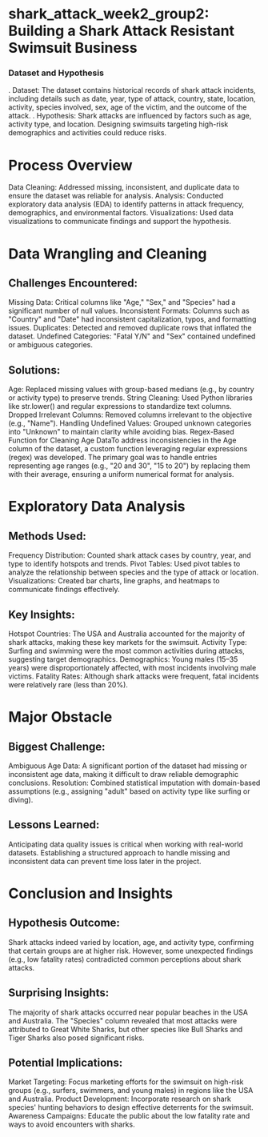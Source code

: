 # shark_attack_week2_group2:  Building a Shark Attack Resistant Swimsuit Business


### Dataset and Hypothesis

. Dataset: The dataset contains historical records of shark attack incidents, including details such as date, year, type of attack, country, state, location, activity, species involved, sex, age of the victim, and the outcome of the attack.
. Hypothesis: Shark attacks are influenced by factors such as age, activity type, and location. Designing swimsuits targeting high-risk demographics and activities could reduce risks.
# Process Overview
Data Cleaning: Addressed missing, inconsistent, and duplicate data to ensure the dataset was reliable for analysis.
Analysis: Conducted exploratory data analysis (EDA) to identify patterns in attack frequency, demographics, and environmental factors.
Visualizations: Used data visualizations to communicate findings and support the hypothesis.

# Data Wrangling and Cleaning

## Challenges Encountered:
Missing Data: Critical columns like "Age," "Sex," and "Species" had a significant number of null values.
Inconsistent Formats: Columns such as "Country" and "Date" had inconsistent capitalization, typos, and formatting issues.
Duplicates: Detected and removed duplicate rows that inflated the dataset.
Undefined Categories: "Fatal Y/N" and "Sex" contained undefined or ambiguous categories.

## Solutions:
Age: Replaced missing values with group-based medians (e.g., by country or activity type) to preserve trends.
String Cleaning: Used Python libraries like str.lower() and regular expressions to standardize text columns.
Dropped Irrelevant Columns: Removed columns irrelevant to the objective (e.g., "Name").
Handling Undefined Values: Grouped unknown categories into "Unknown" to maintain clarity while avoiding bias.
Regex-Based Function for Cleaning Age DataTo address inconsistencies in the Age column of the dataset, a custom function leveraging regular expressions (regex) was developed. The primary goal was to handle entries representing age ranges (e.g., "20 and 30", "15 to 20") by replacing them with their average, ensuring a uniform numerical format for analysis.

# Exploratory Data Analysis

## Methods Used:
Frequency Distribution: Counted shark attack cases by country, year, and type to identify hotspots and trends.
Pivot Tables: Used pivot tables to analyze the relationship between species and the type of attack or location.
Visualizations: Created bar charts, line graphs, and heatmaps to communicate findings effectively.
## Key Insights:
Hotspot Countries: The USA and Australia accounted for the majority of shark attacks, making these key markets for the swimsuit.
Activity Type: Surfing and swimming were the most common activities during attacks, suggesting target demographics.
Demographics: Young males (15–35 years) were disproportionately affected, with most incidents involving male victims.
Fatality Rates: Although shark attacks were frequent, fatal incidents were relatively rare (less than 20%).

# Major Obstacle
## Biggest Challenge:
Ambiguous Age Data: A significant portion of the dataset had missing or inconsistent age data, making it difficult to draw reliable demographic conclusions.
Resolution: Combined statistical imputation with domain-based assumptions (e.g., assigning "adult" based on activity type like surfing or diving).
## Lessons Learned:
Anticipating data quality issues is critical when working with real-world datasets.
Establishing a structured approach to handle missing and inconsistent data can prevent time loss later in the project.

# Conclusion and Insights
## Hypothesis Outcome:
Shark attacks indeed varied by location, age, and activity type, confirming that certain groups are at higher risk.
However, some unexpected findings (e.g., low fatality rates) contradicted common perceptions about shark attacks.
## Surprising Insights:
The majority of shark attacks occurred near popular beaches in the USA and Australia.
The "Species" column revealed that most attacks were attributed to Great White Sharks, but other species like Bull Sharks and Tiger Sharks also posed significant risks.
## Potential Implications:
Market Targeting: Focus marketing efforts for the swimsuit on high-risk groups (e.g., surfers, swimmers, and young males) in regions like the USA and Australia.
Product Development: Incorporate research on shark species' hunting behaviors to design effective deterrents for the swimsuit.
Awareness Campaigns: Educate the public about the low fatality rate and ways to avoid encounters with sharks.
